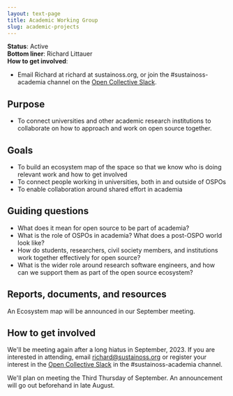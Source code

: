 ```yaml
---
layout: text-page
title: Academic Working Group
slug: academic-projects
---
```


**Status**: Active<br>
**Bottom liner**: Richard Littauer<br>
**How to get involved**:

* Email Richard at richard at sustainoss.org, or join the #sustainoss-academia channel on the [Open Collective Slack](https://slack.opencollective.com/).

## Purpose

* To connect universities and other academic research institutions to collaborate on how to approach and work on open source together.

## Goals

* To build an ecosystem map of the space so that we know who is doing relevant work and how to get involved
* To connect people working in universities, both in and outside of OSPOs
* To enable collaboration around shared effort in academia

## Guiding questions

* What does it mean for open source to be part of academia?
* What is the role of OSPOs in academia? What does a post-OSPO world look like?
* How do students, researchers, civil society members, and institutions work together effectively for open source?
* What is the wider role around research software engineers, and how can we support them as part of the open source ecosystem?

## Reports, documents, and resources

An Ecosystem map will be announced in our September meeting.

## How to get involved

We'll be meeting again after a long hiatus in September, 2023. If you are interested in attending, email richard@sustainoss.org or register your interest in the [Open Collective Slack](https://slack.opencollective.com/) in the #sustainoss-academia channel.

We'll plan on meeting the Third Thursday of September. An announcement will go out beforehand in late August.
